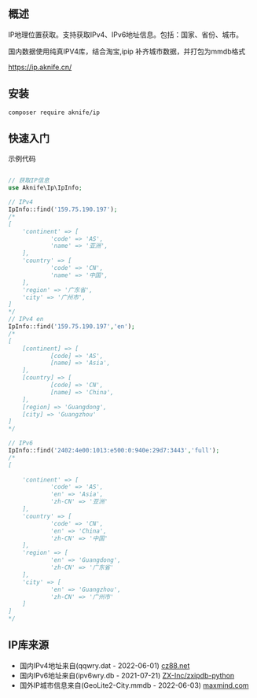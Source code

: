 ## 概述

IP地理位置获取。支持获取IPv4、IPv6地址信息。包括：国家、省份、城市。  

国内数据使用纯真IPV4库，结合淘宝,ipip 补齐城市数据，并打包为mmdb格式  

https://ip.aknife.cn/


## 安装


```shell
composer require aknife/ip
```

## 快速入门

示例代码

```php

// 获取IP信息
use Aknife\Ip\IpInfo;

// IPv4
IpInfo::find('159.75.190.197');
/*
[
    'continent' => [
            'code' => 'AS',
            'name' => '亚洲',
    ],
    'country' => [
            'code' => 'CN',
            'name' => '中国',
    ],
    'region' => '广东省',
    'city' => '广州市',
]
*/
// IPv4 en
IpInfo::find('159.75.190.197','en');
/*
[
    [continent] => [
            [code] => 'AS',
            [name] => 'Asia',
    ],
    [country] => [
            [code] => 'CN',
            [name] => 'China',
    ],
    [region] => 'Guangdong',
    [city] => 'Guangzhou'
]
*/

// IPv6
IpInfo::find('2402:4e00:1013:e500:0:940e:29d7:3443','full');
/*
[
    
    'continent' => [
            'code' => 'AS',
            'en' => 'Asia',
            'zh-CN' => '亚洲'
    ],
    'country' => [
            'code' => 'CN',
            'en' => 'China',
            'zh-CN' => '中国'
    ],
    'region' => [
            'en' => 'Guangdong',
            'zh-CN' => '广东省'
    ],
    'city' => [
            'en' => 'Guangzhou',
            'zh-CN' => '广州市'
    ]
]
*/


```

## IP库来源

- 国内IPv4地址来自(qqwry.dat - 2022-06-01) [cz88.net](https://cz88.net/)
- 国内IPv6地址来自(ipv6wry.db - 2021-07-21) [ZX-Inc/zxipdb-python](https://github.com/ZX-Inc/zxipdb-python)
- 国外IP城市信息来自(GeoLite2-City.mmdb - 2022-06-03)  [maxmind.com](https://www.maxmind.com/)
